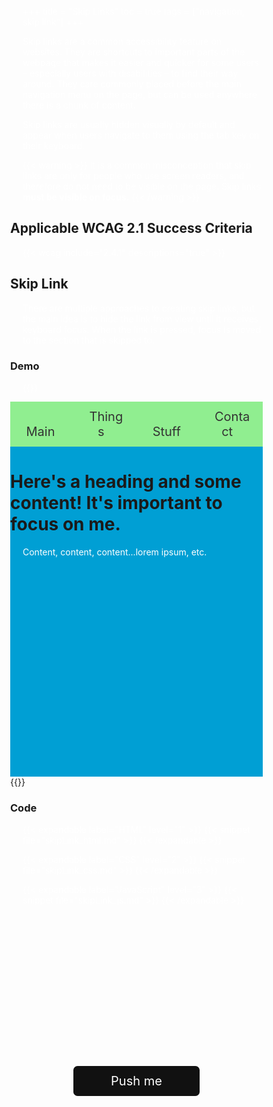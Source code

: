 +++
title = "Skip Links"
toc = true
tags = ["navigation, skip link"]
+++

Skip links are a common accessibility feature on websites. They are shortcuts to important parts of the webpage that makes it easier and quicker for some users – especially users with disabilities – to find their way around. They care commonly placed before the main navigation menu on the page, but can be used anywhere there is a chunk of content.

Skip links are usually hidden visually by default and appear when users navigate to them using the tab key on their keyboard.


{{< warning >}}
It is a common misconception that skip links are only for people who use screen readers, and therefore do not need to be visible on the page. Skip links <strong>must be visible on focus.</strong>
{{< /warning >}}

## Applicable WCAG 2.1 Success Criteria

{{< wcag include="2.4.1" descriptions="true" >}}


## Skip Link

There are multiple approaches to creating skip links, but the main idea is to hide the link from view until it receives keyboard focus. When the link is pressed, focus is moved to the section that is skipped to.

### Demo

{{<demo caption="Skip link using CSS transform to slide link onto page when focused.">}}
	<script type="text/javascript">

		
		demo.getElementById('skipLink').addEventListener('click', function(e) {
  e.preventDefault();
  var target = demo.getElementById('demoHead');
  target.focus();
});
	</script>
<style>

	button {
    font-size: 1.25rem;
    border-radius: 0.33em;
    font-family: inherit;
    background: #111;
    color: #fefefe;
    padding: 0.75rem;
    border: 0;
    text-align: center;
    margin-top: 20vh;
    margin-left: 25%;
    width: 50%;
}

ul {
	list-style: none;
	margin-top: 0px;
	padding-left: 0px;
	background-color: lightgreen;
}

ul > li {
    font-size: 1.25rem;
    font-family: inherit;
    //background: #fff;
    color: #000;
    padding: 0.75rem;
    //border: 1px solid black;
    display: inline-block;
    width: 24%;
    text-align: center;
    margin: 0px;

}

ul > li a {
	width: 100%;
}

ul > li:hover {
	background-color: aliceblue;
}

ul > li a:focus {
	background-color: aliceblue;
}
		body {
  margin: 0;
  height: 500px;
}

* {
 box-sizing: border-box;
}

div {
  height: 50px;
}

.hidden {
  padding: 0.75rem;
  padding-bottom: 1.25rem;
  position: absolute;
  background: #000;
  color: #fff;
  left: 50%;
  height: 50px;
  transform: translateY(-100%);
  transition: transform 0.3s;
  opacity: 0;
}

.hidden:focus {
	transform: translateY(0%);
  opacity: 1;
  border: 2px solid aliceblue;
}

*:focus {
    border: 2px solid blue;
}

a {
  color: #333;
  text-decoration: none;
  padding: 0.5rem;
}

#content {
	height: 600px;
	background-color: #009FD4;
}
#demomain {
	
}
p {
	color: white;
	padding-left: 20px;
}

	</style>
    

<a class="hidden" id="skipLink" href="#demomain">Skip to content</a>
<div id="content">
	<nav>
	<ul>
		<li><a href="#">Main</a></li>
		<li><a href="#">Things</a></li>
		<li><a href="#">Stuff</a></li>
		<li><a href="#">Contact</a></li>
	</ul>
</nav>
	<div id="demomain">
		<h1 tabindex="0" id="demoHead">Here's a heading and some content! It's important to focus on me.</h1>
    <p>Content, content, content...lorem ipsum, etc.</p>
		<button id="demoBtn">Push me</button>
	</div>
</div>
{{</demo>}}

### Code

{{< expandable label="HTML" level="1" >}}
{{< snippet file="skipLink_html.md" >}}
{{< /expandable >}}

{{< expandable label="CSS" level="2" >}}
{{< snippet file="skipLink_css.md" >}}
{{< /expandable >}}

{{< expandable label="JavaScript" level="3" >}}
{{< snippet file="skipLink_js.md" >}}
{{< /expandable >}}

